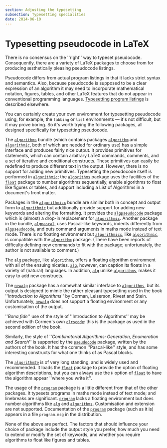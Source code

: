 ```yaml
---
section: Adjusting the typesetting
subsection: Typesetting specialities
date: 2014-06-10
---
```


# Typesetting pseudocode in LaTeX

There is no consensus on the ''right'' way to typeset pseudocode.
Consequently, there are a variety of LaTeX packages to choose from
for producing &aelig;sthetically pleasing pseudocode listings.

Pseudocode differs from actual program listings in that it lacks
strict syntax and semantics.  Also, because pseudocode is supposed to
be a clear expression of an algorithm it may need to incorporate
mathematical notation, figures, tables, and other LaTeX features
that do not appear in conventional programming languages.
  [Typesetting program listings](FAQ-codelist.md) is described
  elsewhere.

You can certainly create your own environment for typesetting
pseudocode using, for example, the `tabbing` or
`list` environments&nbsp;&mdash; it's not difficult, but it may
prove boring.  So it's worth trying the following packages, all
designed specifically for typesetting pseudocode.

The [`algorithms`](https://ctan.org/pkg/algorithms) bundle (which contains packages
[`algorithm`](https://ctan.org/pkg/algorithms) and [`algorithmic`](https://ctan.org/pkg/algorithms), both of which are
needed for ordinary use) has a simple interface and produces fairly
nice output.  It provides primitives for statements, which can contain
arbitrary LaTeX commands, comments, and a set of iterative and
conditional constructs.  These primitives can easily be redefined to
produce different text in the output.  However, there is no support
for adding new primitives.  Typesetting the pseudocode itself is
performed in [`algorithmic`](https://ctan.org/pkg/algorithms); the [`algorithms`](https://ctan.org/pkg/algorithms) package
uses the facilities of the [`float`](https://ctan.org/pkg/float) package to number
algorithms sequentially, enable algorithms to float like figures or
tables, and support including a List of Algorithms in a document's
front matter.

Packages in the [`algorithmicx`](https://ctan.org/pkg/algorithmicx) bundle are similar both in
concept and output form to [`algorithmic`](https://ctan.org/pkg/algorithms) but additionally
provide support for adding new keywords and altering the formatting.
It provides the [`algpseudocode`](https://ctan.org/pkg/algpseudocode) package which is (almost) a
drop-in replacement for [`algorithmic`](https://ctan.org/pkg/algorithms).  Another package in the
bundle, [`algpascal`](https://ctan.org/pkg/algpascal), uses Pascal-like keywords, indents
differently from [`algpseudocode`](https://ctan.org/pkg/algpseudocode), and puts command arguments
in maths mode instead of text mode.  There is no floating environment
but [`algorithmicx`](https://ctan.org/pkg/algorithmicx), like [`algorithmic`](https://ctan.org/pkg/algorithms), is compatible
with the [`algorithm`](https://ctan.org/pkg/algorithms) package.  (There have been reports of
difficulty defining new commands to fit with the package;
unfortunately, the author is not available to comment.)

The [`alg`](https://ctan.org/pkg/alg) package, like [`algorithms`](https://ctan.org/pkg/algorithms), offers a
floating algorithm environment with all of the ensuing niceties.
[`alg`](https://ctan.org/pkg/alg), however, can caption its floats in a variety of
(natural) languages.  In addition, [`alg`](https://ctan.org/pkg/alg) unlike
[`algorithms`](https://ctan.org/pkg/algorithms), makes it easy to add new constructs.

The [`newalg`](https://ctan.org/pkg/newalg) package has a somewhat similar interface to
[`algorithms`](https://ctan.org/pkg/algorithms), but its output is designed to mimic the rather
pleasant typesetting used in the book ''_Introduction to Algorithms_''
by Corman, Leiserson, Rivest and Stein. Unfortunately,
[`newalg`](https://ctan.org/pkg/newalg) does not support a floating environment or any
customisation of the output.

''_Bona fide_'' use of the style of ''Introduction to
Algorithms'' may be achieved with Cormen's own [`clrscode`](https://ctan.org/pkg/clrscode):
this is the package as used in the second edition of the book.

Similarly, the style of 
''_Combinatorial Algorithms: Generation, Enumeration and Search_''
is supported by the [`pseudocode`](https://ctan.org/pkg/pseudocode) package, written by the
authors of the book.  It has the common ''Pascal-like'' style, and has
some interesting constructs for what one thinks of as Pascal blocks.

The [`algorithm2e`](https://ctan.org/pkg/algorithm2e) is of very long standing, and is widely used
and recommended.  It loads the [`float`](https://ctan.org/pkg/float) package to provide the
option of floating algorithm descriptions, but you can always use the
`H` option of [`float`](https://ctan.org/pkg/float) to have the algorithm appear
''where you write it''.

The usage of the [`program`](https://ctan.org/pkg/program) package is a little different from
that of the other packages.  It typesets programs in maths mode
instead of text mode; and linebreaks are significant.
[`program`](https://ctan.org/pkg/program) lacks a floating environment but does number
algorithms like [`alg`](https://ctan.org/pkg/alg) and [`algorithms`](https://ctan.org/pkg/algorithms).  Customisation
and extension are not supported.  Documentation of the
[`program`](https://ctan.org/pkg/program) package (such as it is) appears in a file
`program.msg` in the distribution.

None of the above are perfect.  The factors that should influence your
choice of package include the output style you prefer, how much you
need to extend or modify the set of keywords, and whether you require
algorithms to float like figures and tables.

